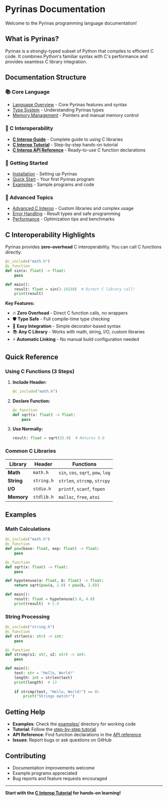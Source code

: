 # Pyrinas Documentation

Welcome to the Pyrinas programming language documentation!

## What is Pyrinas?

Pyrinas is a strongly-typed subset of Python that compiles to efficient C code. It combines Python's familiar syntax with C's performance and provides seamless C library integration.

## Documentation Structure

### 📚 Core Language
- [Language Overview](language-overview.md) - Core Pyrinas features and syntax
- [Type System](type-system.md) - Understanding Pyrinas types
- [Memory Management](memory-management.md) - Pointers and manual memory control

### 🔌 C Interoperability
- **[C Interop Guide](c-interop-guide.md)** - Complete guide to using C libraries
- **[C Interop Tutorial](c-interop-tutorial.md)** - Step-by-step hands-on tutorial  
- **[C Interop API Reference](c-interop-api.md)** - Ready-to-use C function declarations

### 🚀 Getting Started
- [Installation](installation.md) - Setting up Pyrinas
- [Quick Start](quick-start.md) - Your first Pyrinas program
- [Examples](../examples/) - Sample programs and code

### 📖 Advanced Topics
- [Advanced C Interop](c-interop-advanced.md) - Custom libraries and complex usage
- [Error Handling](error-handling.md) - Result types and safe programming
- [Performance](performance.md) - Optimization tips and benchmarks

## C Interoperability Highlights

Pyrinas provides **zero-overhead** C interoperability. You can call C functions directly:

```python
@c_include("math.h")
@c_function
def sin(x: float) -> float:
    pass

def main():
    result: float = sin(3.14159)  # Direct C library call!
    print(result)
```

**Key Features:**
- 🔥 **Zero Overhead** - Direct C function calls, no wrappers
- 🛡️ **Type Safe** - Full compile-time type checking
- 🎯 **Easy Integration** - Simple decorator-based syntax
- 📚 **Any C Library** - Works with math, string, I/O, custom libraries
- ⚡ **Automatic Linking** - No manual build configuration needed

## Quick Reference

### Using C Functions (3 Steps)

1. **Include Header:**
   ```python
   @c_include("math.h")
   ```

2. **Declare Function:**
   ```python
   @c_function
   def sqrt(x: float) -> float:
       pass
   ```

3. **Use Normally:**
   ```python
   result: float = sqrt(25.0)  # Returns 5.0
   ```

### Common C Libraries

| Library | Header | Functions |
|---------|--------|-----------|
| **Math** | `math.h` | `sin`, `cos`, `sqrt`, `pow`, `log` |
| **String** | `string.h` | `strlen`, `strcmp`, `strcpy` |
| **I/O** | `stdio.h` | `printf`, `scanf`, `fopen` |
| **Memory** | `stdlib.h` | `malloc`, `free`, `atoi` |

## Examples

### Math Calculations
```python
@c_include("math.h")
@c_function
def pow(base: float, exp: float) -> float:
    pass

@c_function  
def sqrt(x: float) -> float:
    pass

def hypotenuse(a: float, b: float) -> float:
    return sqrt(pow(a, 2.0) + pow(b, 2.0))

def main():
    result: float = hypotenuse(3.0, 4.0)
    print(result)  # 5.0
```

### String Processing
```python
@c_include("string.h")
@c_function
def strlen(s: str) -> int:
    pass

@c_function
def strcmp(s1: str, s2: str) -> int:
    pass

def main():
    text: str = "Hello, World!"
    length: int = strlen(text)
    print(length)  # 13
    
    if strcmp(text, "Hello, World!") == 0:
        print("Strings match!")
```

## Getting Help

- **Examples**: Check the [examples/](../examples/) directory for working code
- **Tutorial**: Follow the [step-by-step tutorial](c-interop-tutorial.md)
- **API Reference**: Find function declarations in the [API reference](c-interop-api.md)
- **Issues**: Report bugs or ask questions on GitHub

## Contributing

- Documentation improvements welcome
- Example programs appreciated  
- Bug reports and feature requests encouraged

---

**Start with the [C Interop Tutorial](c-interop-tutorial.md) for hands-on learning!**